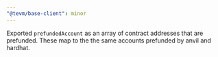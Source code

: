 ```yaml
---
"@tevm/base-client": minor
---
```


Exported `prefundedAccount` as an array of contract addresses that are prefunded. These map to the the same accounts prefunded by anvil and hardhat.
